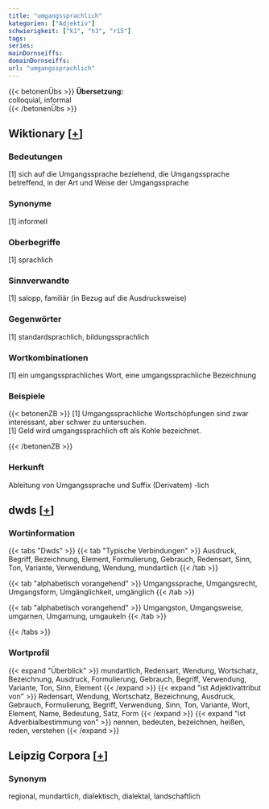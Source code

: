 ```yaml
---
title: "umgangssprachlich"
kategorien: ["Adjektiv"]
schwierigkeit: ["k1", "h3", "r15"]
tags:
series:
mainDornseiffs:
domainDornseiffs:
url: "umgangssprachlich"
---
```


{{< betonenÜbs >}}
**Übersetzung:**  
colloquial, informal  
{{< /betonenÜbs >}}

## Wiktionary [[+](https://de.wiktionary.org/wiki/umgangssprachlich)]

### Bedeutungen
[1] sich auf die Umgangssprache beziehend, die Umgangssprache betreffend, in der Art und Weise der Umgangssprache  

### Synonyme
[1] informell  

### Oberbegriffe
[1] sprachlich  

### Sinnverwandte
[1] salopp, familiär (in Bezug auf die Ausdrucksweise)  

### Gegenwörter
[1] standardsprachlich, bildungssprachlich  

### Wortkombinationen
[1] ein umgangssprachliches Wort, eine umgangssprachliche Bezeichnung  

### Beispiele
{{< betonenZB >}}
[1] Umgangssprachliche Wortschöpfungen sind zwar interessant, aber schwer zu untersuchen.  
[1] Geld wird umgangssprachlich oft als Kohle bezeichnet.  

{{< /betonenZB >}}
### Herkunft
Ableitung von Umgangssprache und Suffix (Derivatem) -lich  



## dwds [[+](https://www.dwds.de/wb/umgangssprachlich)]

### Wortinformation
{{< tabs "Dwds" >}}
{{< tab "Typische Verbindungen" >}}
Ausdruck, Begriff, Bezeichnung, Element, Formulierung, Gebrauch, Redensart, Sinn, Ton, Variante, Verwendung, Wendung, mundartlich
{{< /tab >}}

{{< tab "alphabetisch vorangehend" >}}
Umgangssprache, Umgangsrecht, Umgangsform, Umgänglichkeit, umgänglich
{{< /tab >}}

{{< tab "alphabetisch vorangehend" >}}
Umgangston, Umgangsweise, umgarnen, Umgarnung, umgaukeln
{{< /tab >}}

{{< /tabs >}}

### Wortprofil
{{< expand "Überblick" >}} mundartlich, Redensart, Wendung, Wortschatz, Bezeichnung, Ausdruck, Formulierung, Gebrauch, Begriff, Verwendung, Variante, Ton, Sinn, Element {{< /expand >}}
{{< expand "ist Adjektivattribut von" >}} Redensart, Wendung, Wortschatz, Bezeichnung, Ausdruck, Gebrauch, Formulierung, Begriff, Verwendung, Sinn, Ton, Variante, Wort, Element, Name, Bedeutung, Satz, Form {{< /expand >}}
{{< expand "ist Adverbialbestimmung von" >}} nennen, bedeuten, bezeichnen, heißen, reden, verstehen {{< /expand >}}

## Leipzig Corpora [[+](https://corpora.uni-leipzig.de/en/res?word=umgangssprachlich&corpusId=deu_newscrawl-public_2018)]


### Synonym
regional, mundartlich, dialektisch, dialektal, landschaftlich

